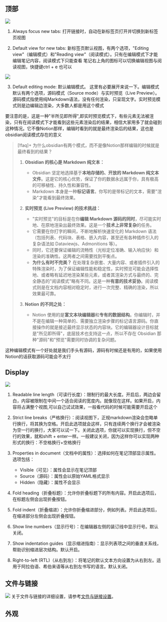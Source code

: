 ## 顶部
![](Pasted%20image%2020250505223758.png)

1. Always focus new tabs: 打开链接时，自动在新标签页打开并切换到新标签页视图

2. Default view for new tabs: 新标签页默认视图，有两个选项，"Editing view"（编辑模式）和"Reading view"（阅读模式）。只有在编辑模式下才能编辑笔记内容，阅读模式下只能查看
笔记右上角的图标可以切换编辑视图与阅读视图，快捷键ctrl + e 也可以

![](Pasted%20image%2020250505230537.png)

3. Default editing mode: 默认编辑模式。
这里有必要展开来说一下。编辑模式默认有两个选项，源码模式（Source mode）与实时预览（Live Preview）。源码模式指使用纯Markdown语法，没有任何渲染，只呈现文字。实时预览模式则是边编辑边渲染，大多数人都是用这个模式

要注意的是，这是一种"半所见即所得",即实时预览模式下，有些元素无法被渲染，只有在阅读模式下才能看到这些元素渲染后的结果，相信大家用多了就会碰到这种情况。它不像Notion那样，编辑时看到的就是最终渲染后的结果，这也是obsidian阅读模式存在的意义

> [!faq]+ 为什么obsidian有两个模式，而不是像Notion那样编辑的时候就是最终看到的结果？
> 
> 1.  **Obsidian 的核心是 Markdown 纯文本：**
>     * Obsidian 坚定地选择基于**本地存储的、开放的 Markdown 纯文本文件**。这是它的核心优势，保证了你的数据永远属于你，具有极高的可移植性、持久性和兼容性。
>     * Markdown 本身是一种**标记语言**。你写的是带标记的文本，需要"渲染"才能看到最终效果。
> 
> 2.  **实时预览 (Live Preview) 的技术挑战：**
>     * "实时预览"的目标是在你**编辑 Markdown 源码的同时**，尽可能实时地、在原地渲染出最终效果。这是一个**技术上非常复杂**的任务。
>     * 它需要在你打字的瞬间，不断地解析快速变化的 Markdown 语法（包括列表、代码块、表格、嵌入内容，甚至还有各种插件引入的复杂语法如 Dataviewjs、Admonitions 等）。
>     * 同时，它还要保证编辑的流畅性（光标定位准确、输入响应快）和渲染的准确性。这两者之间需要找到平衡点。
>     * **为什么有时不完美？** 在处理复杂嵌套、大量内容、或者插件引入的特殊渲染时，为了保证编辑性能和稳定性，实时预览可能会选择性地、或者略有延迟地渲染某些元素，或者其渲染方式与最终的、完全静态的"阅读模式"略有不同。这是一种**有意的技术妥协**。阅读模式则是在文档内容相对稳定时，进行一次完整、精确的渲染，所以效果最可靠。
> 
> 3.  **Notion 的不同之处：**
>     * Notion 使用的是**富文本块编辑器**和**专有的数据结构**。你编辑时，并不是在编辑一种简单的、需要独立渲染步骤的标记语言源码。你直接操作的就是接近最终显示状态的内容块。它的编辑器设计目标就是"所见即所得"，底层技术也支持这一点，所以不存在 Obsidian 那种"源码"和"预览"需要同时协调的复杂问题。

这种编辑模式有一个好处就是我们手头有源码，源码有时候还是有用的，如果使用Notion的话获取源码可能会不太行

## Display
![](Pasted%20image%2020250505232249.png)
1. Readable line length（可读行长度）：限制行的最大长度。开启后，两边会留白，内容被限制在中间一个适合阅读的宽度内。就像现在这样。如果开启，内容将占满整个视图,可以自己试试效果，一般看代码的时候可能需要开启这个

2. Strict line breaks（严格换行）：阅读视图下，正规markdown渲染会忽略单行换行，将其换为空格。开启此选项就会这样，只有连续两个换行才会被渲染为空一行的换行，大家可以试一下。关闭此选项，你就可以实现换行，但不空行的效果，就和shift + enter一样。一般建议关闭，因为这样你可以实现两种形式的换行：不空格换行+空格换行

3. Properties in document（文档中的属性）：选择如何在笔记顶部显示属性。选项包括：
   - Visible（可见）：属性会显示在笔记顶部
   - Source（源码）：属性会以原始YAML格式显示
   - Hidden（隐藏）：属性不会显示

4. Fold heading（折叠标题）：允许你折叠标题下的所有内容。开启此选项后，在标题左侧会出现折叠按钮。

5. Fold indent（折叠缩进）：允许你折叠缩进部分，例如列表。开启此选项后，在缩进部分左侧会出现折叠按钮。

6. Show line numbers（显示行号）：在编辑器左侧的装订线中显示行号。默认关闭。

7. Show indentation guides（显示缩进指南）：显示列表项之间的垂直关系线，帮助识别缩进层次结构。默认开启。



8. Right-to-left (RTL)（从右到左）：将笔记的默认文本方向设置为从右到左。适用于阿拉伯语、希伯来语等从右到左书写的语言。默认关闭。


## 文件与链接
![](Pasted%20image%2020250505232249.png)
关于文件与链接的详细设置，请参考[文件与链接设置](Files%20and%20links.md)。

## 外观